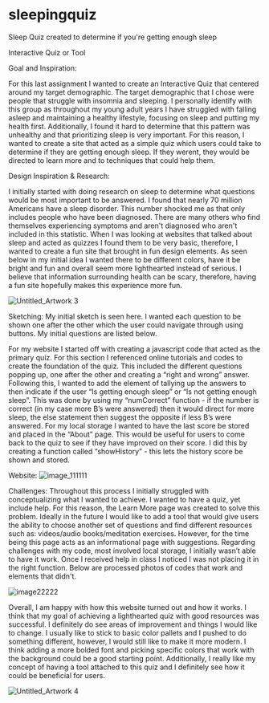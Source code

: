 # sleepingquiz
Sleep Quiz created to determine if you're getting enough sleep

Interactive Quiz or Tool 

Goal and Inspiration: 

For this last assignment I wanted to create an Interactive Quiz that centered around my target demographic. The target demographic that I chose were people that struggle with insomnia and sleeping. I personally identify with this group as throughout my young adult years I have struggled with falling asleep and maintaining a healthy lifestyle,  focusing on sleep and putting my health first. Additionally, I found it hard to determine that this pattern was unhealthy and that prioritizing sleep is very important. For this reason, I wanted to create a site that acted as a simple quiz which users could take to determine if they are getting enough sleep. If they werent, they would be directed to learn more and to techniques that could help them. 

Design Inspiration & Research: 

I initially started with doing research on sleep to determine what questions would be most important to be answered. I found that nearly 70 million Americans have a sleep disorder. This number shocked me as that only includes people who have been diagnosed. There are many others who find themselves experiencing symptoms and aren't diagnosed who aren't included in this statistic. When I was looking at websites that talked about sleep and acted as quizzes I found them to be very basic, therefore, I wanted to create a fun site that brought in fun design elements. As seen below in my initial idea I wanted there to be different colors, have it be bright and fun and overall seem more lighthearted instead of serious. I believe that information surrounding health can be scary, therefore, having a fun site hopefully makes this experience more fun. 

![Untitled_Artwork 3](https://user-images.githubusercontent.com/89749849/168293111-fa93f73b-5b39-4cac-9b1b-0e8803acd21b.jpg)

Sketching: 
My initial sketch is seen here. I wanted each question to be shown one after the other which the user could navigate through using buttons. My initial questions are listed below. 


For my website I started off with creating a javascript code that acted as the primary quiz. For this section I referenced online tutorials and codes to create the foundation of the quiz. This included the different questions popping up, one after the other and creating a “right and wrong” answer. Following this, I wanted to add the element of tallying up the answers to then indicate if the user “Is getting enough sleep” or “Is not getting enough sleep”. This was done by using my “numCorrect” function - if the number is correct (in my case more B’s were answered) then it would direct for more sleep, the else statement then suggest the opposite if less B’s were answered. For my local storage I wanted to have the last score be stored and placed in the “About” page. This would be useful for users to come back to the quiz to see if they have improved on their score. I did this by creating a function called “showHistory” - this lets the history score be shown and stored. 

Website: ![image_111111](https://user-images.githubusercontent.com/89749849/168312337-067bb02c-e40c-4896-ad23-4b119c07a090.jpg)

Challenges: 
Throughout this process I initially struggled with conceptualizing what I wanted to achieve. I wanted to have a quiz, yet include help. For this reason, the Learn More page was created to solve this problem. Ideally in the future I would like to add a tool that would give users the ability to choose another set of questions and find different resources such as: videos/audio books/meditation exercises. However, for the time being this page acts as an informational page with suggestions. Regarding challenges with my code, most involved local storage, I initially wasn’t able to have it work. Once I received help in class I noticed I was not placing it in the right function. Below are processed photos of codes that work and elements that didn't. 

![image22222](https://user-images.githubusercontent.com/89749849/168312416-c9f37a67-edc4-477c-b2b7-9e8a3ac0e1ac.jpg)

Overall, I am happy with how this website turned out and how it works. I think that my goal of achieving a lighthearted quiz with good resources was successful. I definitely do see areas of improvement and things I would like to change. I usually like to stick to basic color pallets and I pushed to do something different, however, I would still like to make it more modern. I think adding a more bolded font and picking specific colors that work with the background could be a good starting point. Additionally, I really like my concept of having a tool attached to this quiz and I definitely see how it could be beneficial for users. 

![Untitled_Artwork 4](https://user-images.githubusercontent.com/89749849/168312440-b0756879-dca4-4a08-a52c-b36b2ef9b9c1.jpg)

